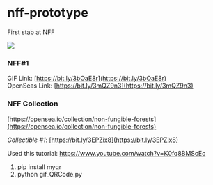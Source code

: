 # nff-prototype
First stab at NFF

![](final_collection.gif)

### NFF#1
GIF Link: [https://bit.ly/3bOaE8r](https://bit.ly/3bOaE8r) <br>
OpenSeas Link: [https://bit.ly/3mQZ9n3](https://bit.ly/3mQZ9n3)

### NFF Collection
[https://opensea.io/collection/non-fungible-forests](https://opensea.io/collection/non-fungible-forests)

*Collectible #1*: [https://bit.ly/3EPZix8](https://bit.ly/3EPZix8)

Used this tutorial: https://www.youtube.com/watch?v=K0fq8BMScEc
1. pip install myqr
1. python gif_QRCode.py
